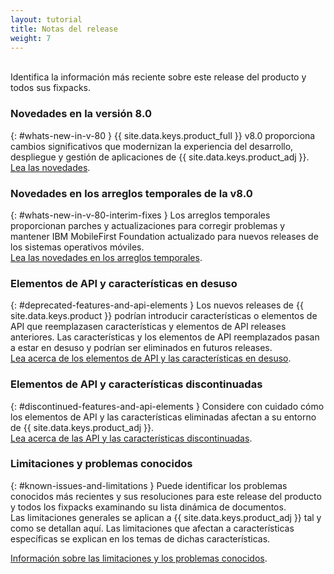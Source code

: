 ```yaml
---
layout: tutorial
title: Notas del release
weight: 7
---
```

<!-- NLS_CHARSET=UTF-8 -->
<br/>
Identifica la información más reciente sobre este release del producto y todos sus fixpacks.

### Novedades en la versión 8.0
{: #whats-new-in-v-80 }
{{ site.data.keys.product_full }} v8.0 proporciona cambios significativos que modernizan la experiencia del desarrollo, despliegue y gestión de aplicaciones de {{ site.data.keys.product_adj }}.  
[Lea las novedades](whats-new/).

### Novedades en los arreglos temporales de la v8.0
{: #whats-new-in-v-80-interim-fixes }
Los arreglos temporales proporcionan parches y actualizaciones para corregir problemas y mantener IBM MobileFirst Foundation actualizado para nuevos releases de los sistemas operativos móviles.  
[Lea las novedades en los arreglos temporales](interim-fixes).

### Elementos de API y características en desuso
{: #deprecated-features-and-api-elements }
Los nuevos releases de {{ site.data.keys.product }} podrían introducir características o elementos de API que reemplazasen características y elementos de API releases anteriores. Las características y los elementos de API reemplazados pasan a estar en desuso y podrían ser eliminados en futuros releases.  
[Lea acerca de los elementos de API y las características en desuso](deprecated-discontinued).

### Elementos de API y características discontinuadas
{: #discontinued-features-and-api-elements }
Considere con cuidado cómo los elementos de API y las características eliminadas afectan a su entorno de {{ site.data.keys.product_adj }}.  
[Lea acerca de las API y las características discontinuadas](deprecated-discontinued).

### Limitaciones y problemas conocidos
{: #known-issues-and-limitations }
Puede identificar los problemas conocidos más recientes y sus resoluciones para este release del producto y todos los fixpacks examinando su lista dinámica de documentos.  
Las limitaciones generales se aplican a {{ site.data.keys.product_adj }} tal y como se detallan aquí. Las limitaciones que afectan a características específicas se explican en los temas de dichas características.  

[Información sobre las limitaciones y los problemas conocidos](known-issues-limitations).

